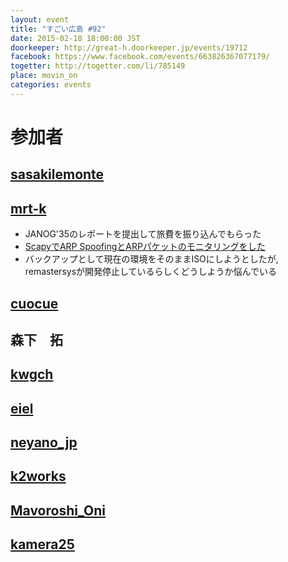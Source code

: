```yaml
---
layout: event
title: "すごい広島 #92"
date: 2015-02-18 18:00:00 JST
doorkeeper: http://great-h.doorkeeper.jp/events/19712
facebook: https://www.facebook.com/events/663826367077179/
togetter: http://togetter.com/li/785149
place: movin_on
categories: events
---
```


# 参加者


## [sasakilemonte](https://github.com/sasakilemonte)


## [mrt-k](https://github.com/mrt-k)

* JANOG'35のレポートを提出して旅費を振り込んでもらった
* [ScapyでARP SpoofingとARPパケットのモニタリングをした](https://mrt-k.github.io/scapy,nw,security/2015/02/17/Scapy%E3%81%A7ARP-Spoofing%E3%81%99%E3%82%8B/)
* バックアップとして現在の環境をそのままISOにしようとしたが, remastersysが開発停止しているらしくどうしようか悩んでいる


## [cuocue](https://www.facebook.com/cuocue)


## 森下　拓


## [kwgch](https://github.com/kwgch)


## [eiel](http://eiel.info)


## [neyano_jp](http://twitter.com/neyano_jp)


## [k2works](https://github.com/k2works)


## [Mavoroshi_Oni](http://twitter.com/Mavoroshi_Oni)


## [kamera25](https://github.com/kamera25)
